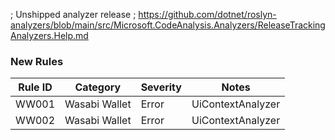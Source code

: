 ﻿; Unshipped analyzer release
; https://github.com/dotnet/roslyn-analyzers/blob/main/src/Microsoft.CodeAnalysis.Analyzers/ReleaseTrackingAnalyzers.Help.md

### New Rules

Rule ID | Category | Severity | Notes
--------|----------|----------|-------
WW001 | Wasabi Wallet | Error | UiContextAnalyzer
WW002 | Wasabi Wallet | Error | UiContextAnalyzer